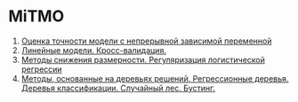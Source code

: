 # MiTMO
1. [Оценка точности модели с непрерывной зависимой переменной](https://github.com/Crxdu/MiTMO/tree/main/lab1)
2. [Линейные модели. Кросс-валидация.](https://github.com/Crxdu/MiTMO/tree/main/lab2)
3. [Методы снижения размерности. Регуляризация логистической регрессии](https://github.com/Crxdu/MiTMO/tree/main/lab3)
4. [Методы, основанные на деревьях решений. Регрессионные деревья. Деревья классификации. Случайный лес. Бустинг.](https://github.com/Crxdu/MiTMO/tree/main/lab4)

